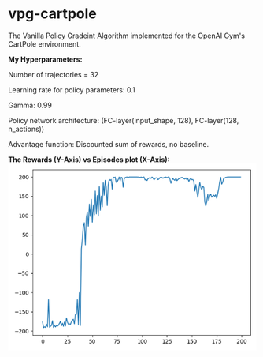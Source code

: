 # vpg-cartpole
The Vanilla Policy Gradeint Algorithm implemented for the OpenAI Gym's CartPole environment.

**My Hyperparameters:**

  Number of trajectories = 32

  Learning rate for policy parameters: 0.1

  Gamma: 0.99

  Policy network architecture: (FC-layer(input_shape, 128), FC-layer(128, n_actions))

  Advantage function: Discounted sum of rewards, no baseline.



**The Rewards (Y-Axis) vs Episodes plot (X-Axis):**
![PLOT](/myplot.png)
